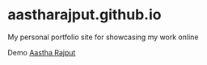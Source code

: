 # aastharajput.github.io
My personal portfolio site for showcasing my work online

Demo [Aastha Rajput](aastharajput.github.io)
